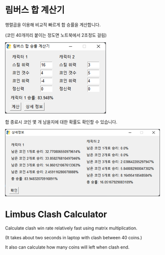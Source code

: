 # 림버스 합 계산기

행렬곱을 이용해 비교적 빠르게 합 승률을 계산합니다.

(코인 40개끼리 붙이는 정도면 노트북에서 2초정도 걸림)

![메인화면](images/main_screen.png)

합 종료시 코인 몇 개 남을지에 대한 확률도 확인할 수 있습니다.

![상세정보화면](images/detail_screen.png)


# Limbus Clash Calculator

Calculate clash win rate relatively fast using matrix multiplication.

(It takes about two seconds in laptop with clash between 40 coins.)

It also can calculate how many coins will left when clash end.
